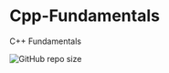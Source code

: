 # Cpp-Fundamentals
C++ Fundamentals

![GitHub repo size](https://img.shields.io/github/repo-size/AleksievAleksandar/Cpp-Fundamentals)
